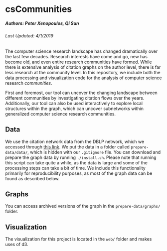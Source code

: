 # csCommunities
##### Authors: Peter Xenopoulos, Qi Sun
###### Last Updated: 4/1/2019
The computer science research landscape has changed dramatically over the last few decades. Research interests have come and go, new has become old, and even entire research communities have formed. While there is extensive analysis of citation graphs on the author level, there is far less research at the community level. In this repository, we include both the data processing and visualization code for the analysis of computer science research *communities*.

First and foremost, our tool can uncover the changing landscape between different communities by investigating citation flows over the years. Additionally, our tool can also be used interactively to explore local structures within the graph, which can uncover subnetworks within generalized computer science research communities.

## Data
We use the citation network data from the DBLP network, which we accessed through [this link](https://aminer.org/citation). We put the data in a folder called `prepare-data/data/`, which is hidden with our `.gitignore` file. You can download and prepare the graph data by running `./install.sh`. Please note that running this script can take quite a while, as the data is large and some of the processing steps can take a bit of time. We include this functionality primarily for reproducibility purposes, as most of the graph data can be found as described below.

## Graphs
You can access archived versions of the graph in the `prepare-data/graphs/` folder.

## Visualization
The visualization for this project is located in the `web/` folder and makes uses of d3.
